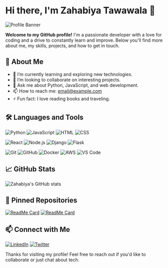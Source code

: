 # Hi there, I'm Zahabiya Tawawala 👋

![Profile Banner](https://via.placeholder.com/800x200.png?text=Welcome+to+My+GitHub+Profile)

**Welcome to my GitHub profile!** I'm a passionate developer with a love for coding and a drive to constantly learn and improve. Below you'll find more about me, my skills, projects, and how to get in touch.

## 🌟 About Me

- 🌱 I’m currently learning and exploring new technologies.
- 👯 I’m looking to collaborate on interesting projects.
- 💬 Ask me about Python, JavaScript, and web development.
- 📫 How to reach me: [email@example.com](mailto:email@example.com)
- ⚡ Fun fact: I love reading books and traveling.

## 🛠️ Languages and Tools

![Python](https://img.shields.io/badge/Python-3776AB?style=for-the-badge&logo=python&logoColor=white)
![JavaScript](https://img.shields.io/badge/JavaScript-F7DF1E?style=for-the-badge&logo=javascript&logoColor=black)
![HTML](https://img.shields.io/badge/HTML5-E34F26?style=for-the-badge&logo=html5&logoColor=white)
![CSS](https://img.shields.io/badge/CSS3-1572B6?style=for-the-badge&logo=css3&logoColor=white)

![React](https://img.shields.io/badge/React-20232A?style=for-the-badge&logo=react&logoColor=61DAFB)
![Node.js](https://img.shields.io/badge/Node.js-339933?style=for-the-badge&logo=nodedotjs&logoColor=white)
![Django](https://img.shields.io/badge/Django-092E20?style=for-the-badge&logo=django&logoColor=white)
![Flask](https://img.shields.io/badge/Flask-000000?style=for-the-badge&logo=flask&logoColor=white)

![Git](https://img.shields.io/badge/Git-F05032?style=for-the-badge&logo=git&logoColor=white)
![GitHub](https://img.shields.io/badge/GitHub-181717?style=for-the-badge&logo=github&logoColor=white)
![Docker](https://img.shields.io/badge/Docker-2496ED?style=for-the-badge&logo=docker&logoColor=white)
![AWS](https://img.shields.io/badge/Amazon%20AWS-232F3E?style=for-the-badge&logo=amazon-aws&logoColor=white)
![VS Code](https://img.shields.io/badge/Visual%20Studio%20Code-0078D4?style=for-the-badge&logo=visual-studio-code&logoColor=white)

## 📈 GitHub Stats

![Zahabiya's GitHub stats](https://github-readme-stats.vercel.app/api?username=Zahabiya-Tawawala&show_icons=true&theme=radical)

## 📌 Pinned Repositories

[![ReadMe Card](https://github-readme-stats.vercel.app/api/pin/?username=Zahabiya-Tawawala&repo=example-repo)](https://github.com/Zahabiya-Tawawala/example-repo)
[![ReadMe Card](https://github-readme-stats.vercel.app/api/pin/?username=Zahabiya-Tawawala&repo=another-repo)](https://github.com/Zahabiya-Tawawala/another-repo)

## 📫 Connect with Me

[![LinkedIn](https://img.shields.io/badge/LinkedIn-0077B5?style=for-the-badge&logo=linkedin&logoColor=white)](https://www.linkedin.com/in/zahabiya-tawawala/)
[![Twitter](https://img.shields.io/badge/Twitter-1DA1F2?style=for-the-badge&logo=twitter&logoColor=white)](https://twitter.com/zahabiya_t)

Thanks for visiting my profile! Feel free to reach out if you'd like to collaborate or just chat about tech.
